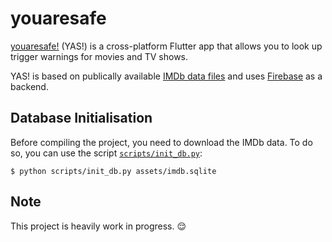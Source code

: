 # youaresafe

[youaresafe!](https://github.com/youaresafe/youaresafe) (YAS!) is a cross-platform Flutter app that allows you to look up trigger warnings for movies and TV shows.

YAS! is based on publically available [IMDb data files](https://datasets.imdbws.com) and uses [Firebase](https://firebase.google.com) as a backend.

## Database Initialisation

Before compiling the project, you need to download the IMDb data. To do so, you can use the script [`scripts/init_db.py`](scripts/init_db.py):

```shell
$ python scripts/init_db.py assets/imdb.sqlite
```

## Note

This project is heavily work in progress. 😌